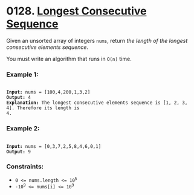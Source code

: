 # 0128. [Longest Consecutive Sequence](https://leetcode.com/problems/longest-consecutive-sequence/?envType=study-plan-v2&envId=top-interview-150)

Given an unsorted array of integers `nums`, return _the length of the longest consecutive elements sequence_.

You must write an algorithm that runs in `O(n)` time.

### **Example 1:**

<pre><code>
<strong>Input:</strong> nums = [100,4,200,1,3,2]
<strong>Output:</strong> 4
<strong>Explanation:</strong> The longest consecutive elements sequence is [1, 2, 3, 4]. Therefore its length is
4.
</code></pre>

### **Example 2:**

<pre><code>
<strong>Input:</strong> nums = [0,3,7,2,5,8,4,6,0,1]
<strong>Output:</strong> 9
</code></pre>

### **Constraints:**

- <code>0 <= nums.length <= 10<sup>5</sup></code>
- <code>-10<sup>9</sup> <= nums[i] <= 10<sup>9</sup></code>
